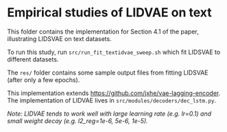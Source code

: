 # Empirical studies of LIDVAE on text

This folder contains the implementation for Section 4.1 of the paper,
illustrating LIDSVAE on text datasets.

To run this study, run `src/run_fit_textidvae_sweep.sh` which fit
LIDSVAE to different datasets.

The `res/` folder contains some sample output files from fitting
LIDSVAE (after only a few epochs).

This implementation extends
https://github.com/jxhe/vae-lagging-encoder. The implementation of
LIDVAE lives in `src/modules/decoders/dec_lstm.py`.

_Note: LIDVAE tends to work well with large learning rate (e.g.
lr=0.1) and small weight decay (e.g. l2_reg=1e-6, 5e-6, 1e-5)._
